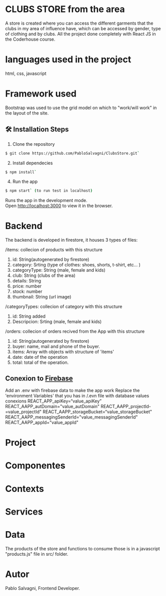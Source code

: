# CLUBS STORE from the area 
A store is created where you can access the different garments that the clubs in my area of influence have, which can be accessed by gender, type of clothing and by clubs.
All the project done completely with React JS in the Coderhouse course.

# languages used in the project 
html, css, javascript

# Framework used
Bootstrap was used to use the grid model on which to "work/will work" in the layout of the site. 


## 🛠️ Installation Steps

1. Clone the repository

```bash
$ git clone https://github.com/PabloSalvagni/ClubsStore.git`
```

2. Install dependecies
```bash
$ npm install`
```

4. Run the app
```bash
$ npm start` (to run test in localhost)
```
Runs the app in the development mode.\
Open [http://localhost:3000](http://localhost:3000) to view it in the browser.


# Backend
The backend is developed in firestore, it houses 3 types of files:

/items: collecion of products with this structure
1. id: String(autogenerated by firestore)
2. category: Srting (type of clothes: shoes, shorts, t-shirt, etc...  )
3. categoryType: String (male, female and kids)
4. club: String (clubs of the area)
5. details: String
6. price: number
7. stock: number 
8. thumbnail: String (url image)


/categoryTypes: collecion of category with this structure
1. id: String added
2. Descripcion: Srting (male, female and kids)

/orders: collecion of orders recived from the App with this structure
1. id: String(autogenerated by firestore)
2. buyer: name, mail and phone of the buyer.
3. items: Array with objects with structure of 'items'
4. date: date of the operation
5. total: total of the operation.

## Conexion to [Firebase](https://console.firebase.google.com/ "Firebase link")
Add an .env with firebase data to make the app work
Replace the 'environment Variables' that you has in /.evn file with database values conexions
REACT_APP_apiKey=“value_apiKey”
REACT_AAPP_autDomain="value_autDomain"
REACT_AAPP_projectId-=value_projectId"
REACT_AAPP_storageBucket=“value_storageBucket"
REACT_AAPP_messagingSenderId="value_messagingSenderId"
REACT_AAPP_appId="value_appId"


# Project

# Componentes

# Contexts

# Services

# Data
The products of the store and functions to consume those is in a javascript "products.js" file in src/ folder.

# Autor
Pablo Salvagni, Frontend Developer.
 
